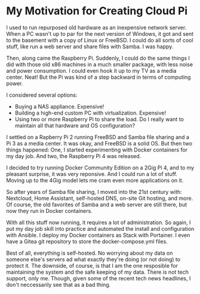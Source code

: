 # My Motivation for Creating Cloud Pi

I used to run repurposed old hardware as an inexpensive network server. When a PC wasn't up to par for the next version of Windows, it got and sent to the basement with a copy of Linux or FreeBSD. I could do all sorts of cool stuff, like run a web server and share files with Samba. I was happy.

Then, along came the Raspberry Pi. Suddenly, I could do the same things I did with those old x86 machines in a much smaller package, with less noise and power consumption. I could even hook it up to my TV as a media center. Neat! But the Pi was kind of a step backward in terms of computing power.

I considered several options:
* Buying a NAS appliance. Expensive!
* Building a high-end custom PC with virtualization. Expensive!
* Using two or more Raspberry Pi to share the load. Do I really want to maintain all that hardware and OS configuration?

I settled on a Rapberry Pi 2 running FreeBSD and Samba file sharing and a Pi 3 as a media center. It was okay, and FreeBSD is a solid OS. But then two things happened: One, I started experimenting with Docker containers for my day job. And two, the Raspberry Pi 4 was released.

I decided to try running Docker Community Edition on a 2Gig Pi 4, and to my pleasant surprise, it was very reponsive. And I could run a lot of stuff. Moving up to the 4Gig model lets me cram even more applications on it.

So after years of Samba file sharing, I moved into the 21st century with: Nextcloud, Home Assistant, self-hosted DNS, on-site Git hosting, and more. Of course, the old favorites of Samba and a web server are still there, but now they run in Docker containers. 

With all this stuff now running, it requires a lot of administration. So again, I put my day job skill into practice and automated the install and configuration with Ansible. I deploy my Docker containers as Stack with Portainer. I even have a Gitea git repository to store the docker-compose.yml files.

Best of all, everything is self-hosted. No worrying about my data on someone else's servers ad what exactly they're doing (or not doing) to protect it. The downside, of course, is that I am the one resposible for maintaining the system and the safe keeping of my data. There is not tech support, only me. Though, given some of the recent tech news headlines, I don't neccessarily see that as a bad thing.
